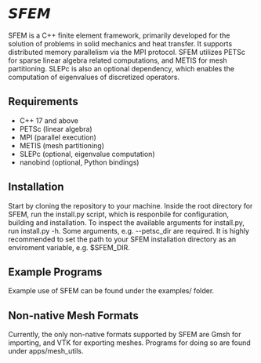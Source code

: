 # 𝙎𝙁𝙀𝙈
SFEM is a C++ finite element framework, primarily developed for the solution of problems in solid mechanics and heat transfer.
It supports distributed memory parallelism via the MPI protocol.
SFEM utilizes PETSc for sparse linear algebra related computations, and METIS for mesh partitioning. 
SLEPc is also an optional dependency, which enables the computation of eigenvalues of discretized operators.
 
## Requirements
* C++ 17 and above
* PETSc (linear algebra)
* MPI (parallel execution)
* METIS (mesh partitioning)
* SLEPc (optional, eigenvalue computation)
* nanobind (optional, Python bindings)

## Installation
Start by cloning the repository to your machine. Inside the root directory for SFEM, run the install.py
script, which is responbile for configuration, building and installation. To inspect the available
arguments for install.py, run install.py -h. Some arguments, e.g. --petsc_dir are required.
It is highly recommended to set the path to your SFEM installation directory as an enviroment variable,
e.g. $SFEM_DIR.

## Example Programs
Example use of SFEM can be found under the examples/ folder.

## Non-native Mesh Formats
Currently, the only non-native formats supported by SFEM are Gmsh for importing,
and VTK for exporting meshes. Programs for doing so are found under apps/mesh_utils.